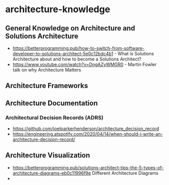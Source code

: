 # architecture-knowledge

## General Knowledge on Architecture and Solutions Architecture
* https://betterprogramming.pub/how-to-switch-from-software-developer-to-solutions-architect-5e0c12bdc4b1 - What is Solutions Architecture about and how to become a Solutions Architect?
* https://www.youtube.com/watch?v=DngAZyWMGR0 - Martin Fowler talk on why Architecture Matters

## Architecture Frameworks

## Architecture Documentation

### Architectural Decision Records (ADRS)
* https://github.com/joelparkerhenderson/architecture_decision_record 
* https://engineering.atspotify.com/2020/04/14/when-should-i-write-an-architecture-decision-record/

## Architecture Visualization 
* https://betterprogramming.pub/solutions-architect-tips-the-5-types-of-architecture-diagrams-eb0c11996f9e Different Architecture Diagrams
* 
